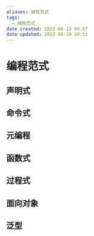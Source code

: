 ```yaml
---
aliases: 编程范式
tags:
  - 编程范式
date created: 2022-06-13 09:07
date updated: 2022-06-20 20:53
---
```


# 编程范式

## 声明式

## 命令式

## 元编程

## 函数式

## 过程式

## 面向对象

## 泛型
